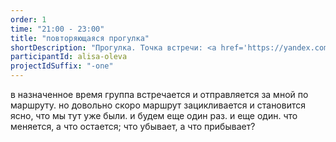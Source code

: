 ```yaml
---
order: 1
time: "21:00 - 23:00"
title: "повторяющаяся прогулка"
shortDescription: "Прогулка. Точка встречи: <a href='https://yandex.com/maps/157/minsk/?ll=27.557962%2C53.916684&mode=search&sll=27.557203%2C53.917272&sspn=0.002135%2C0.000888&text=53.9169558%2C%2027.556858&z=18' target='_blank'>(53.9169558, 27.5568558)</a>"
participantId: alisa-oleva
projectIdSuffix: "-one"
---
```


в назначенное время группа встречается и отправляется за мной по маршруту. но довольно скоро маршрут зацикливается и становится ясно, что мы тут уже были. и будем еще один раз. и еще один. что меняется, а что остается; что убывает, а что прибывает?
